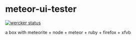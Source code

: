 meteor-ui-tester
================
[![wercker status](https://app.wercker.com/status/ff0c83c44382fd20821b7886c34f47b8/m "wercker status")](https://app.wercker.com/project/bykey/ff0c83c44382fd20821b7886c34f47b8)

a box with meteorite + node + meteor + ruby + firefox + xfvb
